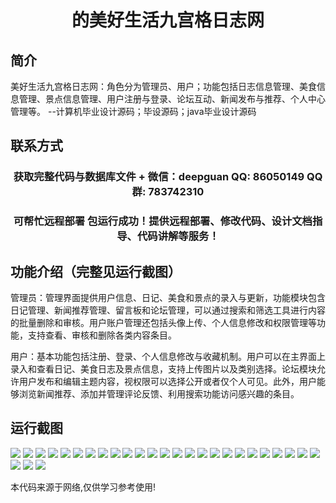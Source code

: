 <p><h1 align="center">的美好生活九宫格日志网</h1></p>

## 简介
美好生活九宫格日志网：角色分为管理员、用户；功能包括日志信息管理、美食信息管理、景点信息管理、用户注册与登录、论坛互动、新闻发布与推荐、个人中心管理等。    --计算机毕业设计源码；毕设源码；java毕业设计源码


## 联系方式
<p><h3 align="center">获取完整代码与数据库文件 + 微信：deepguan QQ: 86050149 QQ群: 783742310</h3></p>
<p><h3 align="center">可帮忙远程部署 包运行成功！提供远程部署、修改代码、设计文档指导、代码讲解等服务！</h3></p>

## 功能介绍（完整见运行截图）
管理员：管理界面提供用户信息、日记、美食和景点的录入与更新，功能模块包含日记管理、新闻推荐管理、留言板和论坛管理，可以通过搜索和筛选工具进行内容的批量删除和审核。用户账户管理还包括头像上传、个人信息修改和权限管理等功能，支持查看、审核和删除各类内容条目。

用户：基本功能包括注册、登录、个人信息修改与收藏机制。用户可以在主界面上录入和查看日记、美食日志及景点信息，支持上传图片以及类别选择。论坛模块允许用户发布和编辑主题内容，视权限可以选择公开或者仅个人可见。此外，用户能够浏览新闻推荐、添加并管理评论反馈、利用搜索功能访问感兴趣的条目。


## 运行截图
![](https://bs-1329754181.cos.ap-shanghai.myqcloud.com/ssm/BeautifulLifeNineGridLog/img/001.jpg)
![](https://bs-1329754181.cos.ap-shanghai.myqcloud.com/ssm/BeautifulLifeNineGridLog/img/002.jpg)
![](https://bs-1329754181.cos.ap-shanghai.myqcloud.com/ssm/BeautifulLifeNineGridLog/img/003.jpg)
![](https://bs-1329754181.cos.ap-shanghai.myqcloud.com/ssm/BeautifulLifeNineGridLog/img/004.jpg)
![](https://bs-1329754181.cos.ap-shanghai.myqcloud.com/ssm/BeautifulLifeNineGridLog/img/005.jpg)
![](https://bs-1329754181.cos.ap-shanghai.myqcloud.com/ssm/BeautifulLifeNineGridLog/img/006.jpg)
![](https://bs-1329754181.cos.ap-shanghai.myqcloud.com/ssm/BeautifulLifeNineGridLog/img/007.jpg)
![](https://bs-1329754181.cos.ap-shanghai.myqcloud.com/ssm/BeautifulLifeNineGridLog/img/008.jpg)
![](https://bs-1329754181.cos.ap-shanghai.myqcloud.com/ssm/BeautifulLifeNineGridLog/img/009.jpg)
![](https://bs-1329754181.cos.ap-shanghai.myqcloud.com/ssm/BeautifulLifeNineGridLog/img/010.jpg)
![](https://bs-1329754181.cos.ap-shanghai.myqcloud.com/ssm/BeautifulLifeNineGridLog/img/011.jpg)
![](https://bs-1329754181.cos.ap-shanghai.myqcloud.com/ssm/BeautifulLifeNineGridLog/img/012.jpg)
![](https://bs-1329754181.cos.ap-shanghai.myqcloud.com/ssm/BeautifulLifeNineGridLog/img/013.jpg)
![](https://bs-1329754181.cos.ap-shanghai.myqcloud.com/ssm/BeautifulLifeNineGridLog/img/014.jpg)
![](https://bs-1329754181.cos.ap-shanghai.myqcloud.com/ssm/BeautifulLifeNineGridLog/img/015.jpg)
![](https://bs-1329754181.cos.ap-shanghai.myqcloud.com/ssm/BeautifulLifeNineGridLog/img/016.jpg)
![](https://bs-1329754181.cos.ap-shanghai.myqcloud.com/ssm/BeautifulLifeNineGridLog/img/017.jpg)
![](https://bs-1329754181.cos.ap-shanghai.myqcloud.com/ssm/BeautifulLifeNineGridLog/img/018.jpg)
![](https://bs-1329754181.cos.ap-shanghai.myqcloud.com/ssm/BeautifulLifeNineGridLog/img/019.jpg)
![](https://bs-1329754181.cos.ap-shanghai.myqcloud.com/ssm/BeautifulLifeNineGridLog/img/020.jpg)
![](https://bs-1329754181.cos.ap-shanghai.myqcloud.com/ssm/BeautifulLifeNineGridLog/img/021.jpg)
![](https://bs-1329754181.cos.ap-shanghai.myqcloud.com/ssm/BeautifulLifeNineGridLog/img/022.jpg)
![](https://bs-1329754181.cos.ap-shanghai.myqcloud.com/ssm/BeautifulLifeNineGridLog/img/023.jpg)
![](https://bs-1329754181.cos.ap-shanghai.myqcloud.com/ssm/BeautifulLifeNineGridLog/img/024.jpg)
![](https://bs-1329754181.cos.ap-shanghai.myqcloud.com/ssm/BeautifulLifeNineGridLog/img/025.jpg)
![](https://bs-1329754181.cos.ap-shanghai.myqcloud.com/ssm/BeautifulLifeNineGridLog/img/026.jpg)
![](https://bs-1329754181.cos.ap-shanghai.myqcloud.com/ssm/BeautifulLifeNineGridLog/img/027.jpg)
![](https://bs-1329754181.cos.ap-shanghai.myqcloud.com/ssm/BeautifulLifeNineGridLog/img/028.jpg)

<p>本代码来源于网络,仅供学习参考使用!</p>
